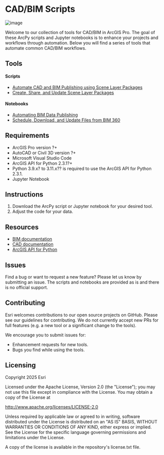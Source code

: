# CAD/BIM Scripts
![image](https://github.com/user-attachments/assets/6f89496d-4220-4fe0-8014-76010bca4630)


Welcome to our collection of tools for CAD/BIM in ArcGIS Pro. The goal of these ArcPy scripts and Jupyter notebooks is to enhance your projects and workflows through automation. 
Below you will find a series of tools that automate common CAD/BIM workflows.

## Tools
#### Scripts
- [Automate CAD and BIM Publishing using Scene Layer Packages](Tools/Automate%20CAD%20and%20BIM%20Publishing%20using%20Scene%20Layer%20Packages)
- [Create, Share, and Update Scene Layer Packages](Tools/Create,%20Share,%20and%20Update%20Scene%20Layer%20Packages) 
#### Notebooks
- [Automating BIM Data Publishing](Tools/Automate%20BIM%20Data%20Publishing)
- [Schedule, Download, and Update Files from BIM 360](Tools/Schedule,%20Download,%20and%20Update%20Files%20from%20BIM%20360) 

## Requirements
- ArcGIS Pro version ?+
- AutoCAD or Civil 3D version ?+
- Microsoft Visual Studio Code
- ArcGIS API for Python 2.3.1?+
- Python 3.9.x? to 3.11.x?? is required to use the ArcGIS API for Python 2.3.1.
- Jupyter Notebook
  
## Instructions
1. Download the ArcPy script or Jupyter notebook for your desired tool. 
2. Adjust the code for your data.

## Resources
- [BIM documentation](https://pro.arcgis.com/en/pro-app/latest/help/data/revit/what-is-bim-data-.htm)
- [CAD documentation](https://pro.arcgis.com/en/pro-app/latest/help/data/cad/what-is-cad-data.htm)
- [ArcGIS API for Python](https://developers.arcgis.com/python/latest/)


## Issues
Find a bug or want to request a new feature? Please let us know by submitting an issue. The scripts and notebooks are provided as is and there is no official support.

## Contributing
Esri welcomes contributions to our open source projects on GitHub. Please see our guidelines for contributing. We do not currently accept new PRs for full features (e.g. a new tool or a significant change to the tools).

We encourage you to submit issues for:
- Enhancement requests for new tools.
- Bugs you find while using the tools.

## Licensing 
Copyright 2025 Esri

Licensed under the Apache License, Version 2.0 (the "License"); you may not use this file except in compliance with the License. You may obtain a copy of the License at

http://www.apache.org/licenses/LICENSE-2.0

Unless required by applicable law or agreed to in writing, software distributed under the License is distributed on an "AS IS" BASIS, WITHOUT WARRANTIES OR CONDITIONS OF ANY KIND, either express or implied. See the License for the specific language governing permissions and limitations under the License.

A copy of the license is available in the repository's license.txt file.
